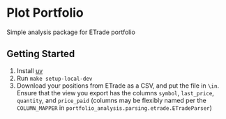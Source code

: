 # Plot Portfolio

Simple analysis package for ETrade portfolio

## Getting Started

1) Install [uv](https://docs.astral.sh/uv/)
2) Run `make setup-local-dev`
3) Download your positions from ETrade as a CSV, and put the file in `\in`. Ensure that the view you export has the columns `symbol`, `last_price`, `quantity`, and `price_paid` (columns may be flexibly named per the `COLUMN_MAPPER` in `portfolio_analysis.parsing.etrade.ETradeParser`)